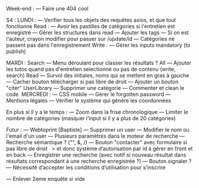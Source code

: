 Week-end :
— Faire une 404 cool 

S4 :
LUNDI :
— Verifier tous les objets des requêtes axios, et que tout fonctionne
Read :
— Avoir les pastilles de catégories si l'entretien est enregistré 
— Gérer les structures dans read 
— Ajouter les tags
— Si on est l'auteur, crayon modifier pour passer sur /update/id
— Catégories ne passent pas dans l'enregistrement
Write :
— Gérer les inputs mandatory (to publish)

<!-- So it looks like you're trying to mix and match react-router v2 and v4, which are very different.

A couple of points:

Creating a new browserHistory won't work because <BrowserRouter> creates its own history instance, and listens for changes on that. So a different instance will change the url but not update the <BrowserRouter>.
browserHistory is not exposed by react-router in v4, only in v2.
If you want the full history object you can also grab that off context like router.

this.context.history.push('/path') -->


MARDI :
Search
— Menu déroulant pour classer les résultats ?
All
— Ajouter les tutos quand pas d'entretien selectionné ou pas de contenu (write, search)
Read
— Survol des initiales, noms qui se mettent en gras à gauche
— Cacher bouton télécharger si pas libre de droit
— Ajouter un bouton "citer" 
UserLibrary — Supprimer une catégorie
— Commenter et clean le code 
MERCREDI :
— CSS mobile
— Gérer le forgotten password
— Mentions légales
— Vérifier le système qui génère les coordonnées

En plus si il y a le temps :
— Zoom dans la frise chronologique
— Limiter le nombre de catégories (masquer l’input si il y a plus de 20 catégories)

Futur :
— Webtoprint [Baptiste]
— Supprimer un user 
— Modifier le nom ou l'email d'un user
— Plusieurs paramètres dans le moteur de recherche
— Recherche sémantique ? ("", &, /)
— Bouton "contacter" avec formulaire si pas libre de droit       > et donc système d’autorisation par id à gérer en front et en back
— Enregistrer une recherche (avec notif si nouveau résultat dans résultats correspondant à une recherche enregistrée ?)
— Bouton signaler ?
— Nécessité d’accepter les conditions d’utilisation pour s’inscrire

— Enlever 2eme enquête si vide